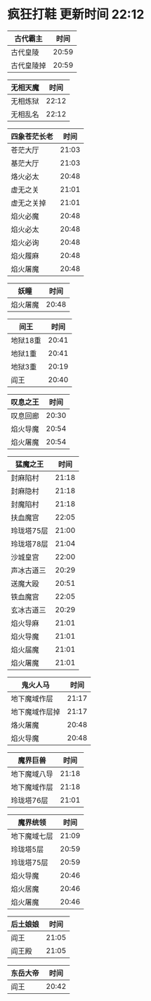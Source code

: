 # 疯狂打鞋 更新时间 22:12

| 古代霸主   | 时间    |
|--------|-------|
| 古代皇陵 | 20:59 |
| 古代皇陵掉 | 20:59 |

| 无相天魔   | 时间    |
|--------|-------|
| 无相炼狱 | 22:12 |
| 无相乱名 | 22:12 |

| 四象苍茫长老   | 时间    |
|--------|-------|
| 苍茫大厅 | 21:03 |
| 基茫大厅 | 21:03 |
| 烙火必太 | 20:48 |
| 虚无之关 | 21:01 |
| 虚无之关掉 | 21:01 |
| 焰火必魔 | 20:48 |
| 焰火必太 | 20:48 |
| 焰火必询 | 20:48 |
| 焰火履麻 | 20:48 |
| 焰火屠魔 | 20:48 |

| 妖瞳   | 时间    |
|--------|-------|
| 焰火屠魔 | 20:48 |

| 间王   | 时间    |
|--------|-------|
| 地狱18重 | 20:41 |
| 地狱1重 | 20:41 |
| 地狱3重 | 20:19 |
| 阎王 | 20:40 |

| 叹息之王   | 时间    |
|--------|-------|
| 叹息回廊 | 20:30 |
| 焰火导魔 | 20:54 |
| 焰火屠魔 | 20:54 |

| 猛魔之王   | 时间    |
|--------|-------|
| 封麻陷村 | 21:18 |
| 封麻隐村 | 21:18 |
| 封魔陷村 | 21:18 |
| 扶血魔宫 | 22:05 |
| 玲珑塔75层 | 21:00 |
| 玲珑塔78层 | 21:04 |
| 沙城皇宫 | 22:00 |
| 声冰古道三 | 20:29 |
| 送魔大殴 | 20:51 |
| 铁血魔宫 | 22:05 |
| 玄冰古道三 | 20:29 |
| 焰火导麻 | 21:01 |
| 焰火导魔 | 21:01 |
| 焰火届魔 | 21:01 |
| 焰火屠魔 | 21:01 |

| 鬼火人马   | 时间    |
|--------|-------|
| 地下魔域作层 | 21:17 |
| 地下魔域作层掉 | 21:17 |
| 烙火屠魔 | 20:48 |
| 焰火导魔 | 20:48 |

| 魔界巨兽   | 时间    |
|--------|-------|
| 地下魔域八导 | 21:18 |
| 地下魔域作层 | 21:18 |
| 玲珑塔76层 | 21:01 |

| 魔界统领   | 时间    |
|--------|-------|
| 地下魔域七层 | 21:09 |
| 玲珑塔5层 | 20:59 |
| 玲珑塔75层 | 20:59 |
| 焰火导魔 | 20:46 |
| 焰火居魔 | 20:46 |
| 焰火屠魔 | 20:46 |

| 后土娘娘   | 时间    |
|--------|-------|
| 阎王 | 21:05 |
| 阎王殿 | 21:05 |

| 东岳大帝   | 时间    |
|--------|-------|
| 阎王 | 20:42 |